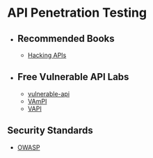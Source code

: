 
# API Penetration Testing

- ## Recommended Books
  - [Hacking APIs](https://www.oreilly.com/library/view/hacking-apis/9781098130244/ "Hacking APIs")


- ## Free Vulnerable API Labs
  - [vulnerable-api](https://github.com/jorritfolmer/vulnerable-api "vulnerable-api")
  - [VAmPI](https://github.com/erev0s/VAmPI "VAmPI")
  - [VAPI](https://github.com/roottusk/vapi "VAPI")


## Security Standards 
  - [OWASP](https://owasp.org/www-project-api-security/)
